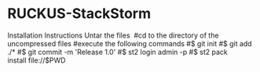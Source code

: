 # RUCKUS-StackStorm
Installation Instructions
Untar the files 
#cd to the directory of the uncompressed files
#execute the following commands
#$ git init
#$ git add ./*
#$ git commit -m 'Release 1.0'
#$ st2 login admin -p <password>
#$ st2 pack install file://$PWD

